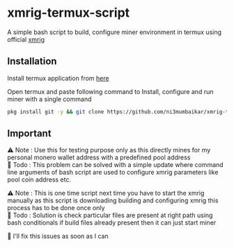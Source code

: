 
# xmrig-termux-script

A simple bash script to build, configure miner environment in termux using official [xmrig](https://github.com/xmrig/xmrig)


## Installation

Install termux application from [here]()  




Open termux and paste following command to Install, configure and run miner with a single command
```bash
pkg install git -y && git clone https://github.com/ni3mumbaikar/xmrig-termux-script.git && cd xmrig-termux-script && chmod +x xmrig-install.sh && ./xmrig-install.sh
```


## Important

⚠️ Note : Use this for testing purpose only as this directly mines for my personal monero wallet address with a predefined pool address  
📝 Todo : This problem can be solved with a simple update where command line arguments of bash script are used to configure xmrig parameters like pool coin address etc.   

⚠️ Note : This is one time script next time you have to start the xmrig manually as this script is downloading building and configuring xmrig this process has to be done once only  
📝 Todo : Solution is check particular files are present at right path using bash conditionals if build files already present then it can just start miner

🤝 I'll fix this issues as soon as I can
